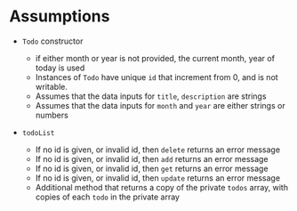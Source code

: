# Assumptions

- `Todo` constructor
  - if either month or year is not provided, the current month, year of today is used
  - Instances of `Todo` have unique `id` that increment from 0, and is not writable.
  - Assumes that the data inputs for `title`, `description` are strings
  - Assumes that the data inputs for `month` and `year` are either strings or numbers


- `todoList`
  - If no id is given, or invalid id, then `delete` returns an error message
  - If no id is given, or invalid id, then `add` returns an error message
  - If no id is given, or invalid id, then `get` returns an error message
  - If no id is given, or invalid id, then `update` returns an error message
  - Additional method that returns a copy of the private `todos` array, with copies of each `todo` in the private array 
 
